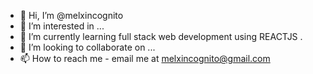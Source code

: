 - 👋 Hi, I’m @melxincognito
- 👀 I’m interested in ...
- 🌱 I’m currently learning full stack web development using REACTJS . 
- 💞️ I’m looking to collaborate on ... 
- 📫 How to reach me - email me at melxincognito@gmail.com

<!---
melxincognito/melxincognito is a ✨ special ✨ repository because its `README.md` (this file) appears on your GitHub profile.
You can click the Preview link to take a look at your changes.
--->
